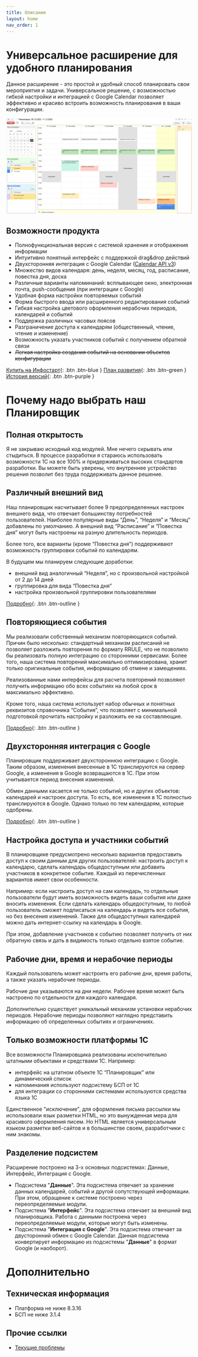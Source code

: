 ```yaml
---
title: Описание
layout: home
nav_order: 1
---
```


# Универсальное расширение для удобного планирования

Данное расширение - это простой и удобный способ планировать свои мероприятия и задачи. Универсальное решение, с возможностью гибкой настройки и интеграцией с Google Calendar позволяет эффективно и красиво встроить возможность планирования в ваши конфигурации.

![Основная страница](./img/main_page.png) 

## Возможности продукта

- Полнофункциональная версия с системой хранения и отображения информации
- Интуитивно понятный интерфейс с поддержкой drag&drop действий
- Двухсторонняя интеграция с Google Calendar ([Calendar API v3](https://developers.google.com/calendar/api/v3/reference))
- Множество видов календаря: день, неделя, месяц, год, расписание, повестка дня, доска
- Различные варианты напоминаний: всплывающее окно, электронная почта, push-сообщения (при интеграции с Google)
- Удобная форма настройки повторяемых событий
- Форма быстрого ввода или расширенного редактирования событий
- Гибкая настройка цветового оформления нерабочих периодов, календарей и событий
- Поддержка различных часовых поясов
- Разграничение доступа к календарям (общественный, чтение, чтение и изменение)
- Возможность указать участников событий с получением обратной связи
- ~~Легкая настройка создания событий на основании объектов конфигурации~~

[Купить на Инфостарт](https://infostart.ru/public/333366/){: .btn .btn-blue } [План развития](./docs/future.html){: .btn .btn-green } [История версий](./docs/history.html){: .btn .btn-purple }

# Почему надо выбрать наш Планировщик

## Полная открытость

Я не закрываю исходный код модулей. Мне нечего скрывать или стыдиться. В процессе разработки я стараюсь использовать возможности 1С на все 100% и придерживаться высоких стандартов разработки. Вы можете быть уверены, что внутреннее устройство решения позволит без труда поддерживать данное решение.

## Различный внешний вид

Наш планировщик насчитывает более 9 предопределенных настроек внешнего вида, что отвечает большинству потребностей пользователей. Наиболее популярные виды “День”, “Неделя” и “Месяц” добавлены по умолчанию. А внешний вид “Расписание” и “Повестка дня” могут быть настроены на разную длительность периодов.

Более того, все варианты (кроме “Повестка дня”) поддерживают возможность группировки событий по календарям.

В будущем мы планируем следующие доработки:
- внешний вид аналогичный “Неделя”, но с произвольной настройкой от 2 до 14 дней
- группировка для вида “Повестка дня”
- настройка произвольной группировки пользователями

[Подробно](./docs/main_view.html){: .btn .btn-outline }

## Повторяющиеся события

Мы реализовали собственный механизм повторяющихся событий. Причин было несколько: стандартный механизм расписаний не позволяет разложить повторения по формату RRULE, что не позволило бы реализовать полную интеграцию со сторонними сервисами. Более того, наша система повторений максимально оптимизирована, хранит только оригинальные события, информацию об отмене и замещениях.

Реализованные нами интерфейсы для расчета повторений позволяют получить информацию обо всех событиях на любой срок в максимально эффективно.

Кроме того, наша система использует набор обычных и понятных реквизитов справочника “События”, что позволяет с минимальной подготовкой прочитать настройку и разложить ее на составляющие.

[Подробно](./docs/repeat.html){: .btn .btn-outline }

## Двухсторонняя интеграция с Google

Планировщик поддерживает двухстороннюю интеграцию с Google. Таким образом, изменения внесенные в 1С транслируются на сервер Google, а изменения в Google возвращаются в 1С. При этом учитывается период внесения изменений. 

Обмен данными касается не только событий, но и других объектов: календарей и настроек доступа. То есть, все изменения в 1С полностью транслируются в Google. Однако только по тем календарям, которые одобрены.

[Подробно](./docs/link_google.html){: .btn .btn-outline }

## Настройка доступа и участники событий

В планировщике предусмотрено несколько вариантов предоставить доступ к своим данным для других пользователей: настроить доступ к календарю, сделать календарь общедоступным или добавить участников в конкретное событие. Каждый из перечисленных вариантов имеет свои особенности. 

Например: если настроить доступ на сам календарь, то отдельные пользователи будут иметь возможность видеть ваши события или даже вносить изменения. Если сделать календарь общедоступным, то любой пользователь сможет подписаться на календарь и видеть все события, но без внесения изменений. Также для общедоступных календарей можно дать интернет-ссылку на календарь в Google.

При этом, добавление участников к событию позволяет получить от них обратную связь и дать в видимость только отдельно взятое событие.

## Рабочие дни, время и нерабочие периоды

Каждый пользователь может настроить его рабочие дни, время работы, а также указать нерабочие периоды.

Рабочие дни указываются на дни недели. Рабочее время может быть настроено по отдельности для каждого календаря.

Дополнительно существует уникальный механизм установки нерабочих периодов. Нерабочие периоды позволяют наглядно представить информацию об определенных событиях и ограничениях.

## Только возможности платформы 1С

Все возможности Планировщика реализованы исключительно штатными объектами и средствами 1С. Например:

- интерфейс на штатном объекте 1С “Планировщик” или динамический список
- напоминания используют подсистему БСП от 1С
- для интеграции со сторонними системами используются средства языка 1С

Единственное "исключение", для оформления письма рассылки мы использовали язык разметки HTML, но это вынужденная мера для красивого оформления писем. Но HTML является универсальным языком разметки веб-сайтов и в большинстве своем, разработчики с ним знакомы.

## Разделение подсистем

Расширение построено на 3-х основных подсистемах: Данные, Интерфейс, Интеграция с Google. 

- Подсистема "**Данные**". Эта подсистема отвечает за хранение данных календарей, событий и другой сопутствующей информации. При этом, обращение к системе построено через переопределяемые модули.
- Подсистема "**Интерфейс**". Эта подсистема отвечает за внешний вид планировщика. Работа с данными построена через переопределяемые модули, которые могут быть изменены.
- Подсистема "**Интеграция с Google**". Эта подсистема отвечает за двусторонний обмен с Google Calendar. Данная подсистема конвертирует информацию из подсистемы "**Данные**" в формат Google (и наоборот).

# Дополнительно

## Техническая информация

- Платформа не ниже 8.3.16
- БСП не ниже 3.1.4

## Прочие ссылки

- [Текущие проблемы](https://github.com/vandalsvq/scheduler/issues)

